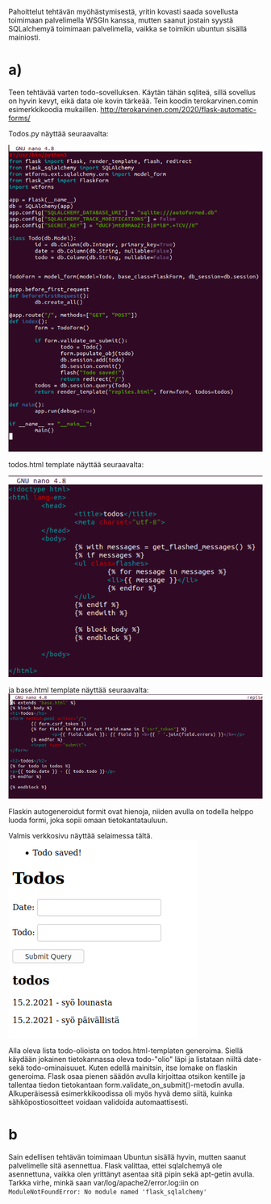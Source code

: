 Pahoittelut tehtävän myöhästymisestä, yritin kovasti saada sovellusta toimimaan palvelimella WSGIn kanssa, mutten saanut jostain syystä SQLalchemyä toimimaan palvelimella, vaikka se toimikin ubuntun sisällä mainiosti. 
# a) 

Teen tehtävää varten todo-sovelluksen. Käytän tähän sqliteä, sillä sovellus on hyvin kevyt, eikä data ole kovin tärkeää. 
Tein koodin terokarvinen.comin esimerkkikoodia mukaillen.
http://terokarvinen.com/2020/flask-automatic-forms/



Todos.py näyttää seuraavalta: 

![Kuvakaappaus todos.pystä](./1.png)

todos.html template näyttää seuraavalta: 

![Kuvakaappaus todos.htmlstä](./2.png)

ja base.html template näyttää seuraavalta: 
![Kuvakaappaus base.htmlstä](./3.png)

Flaskin autogeneroidut formit ovat hienoja, niiden avulla on todella helppo luoda formi, joka sopii omaan tietokantatauluun. 

Valmis verkkosivu näyttää selaimessa tältä.
![Kuvakaappaus verkkosivusta selaimessa](./4.png)

Alla oleva lista todo-olioista on todos.html-templaten generoima. Siellä käydään jokainen tietokannassa oleva todo-"olio" läpi ja listataan niiltä date- sekä todo-ominaisuuet. Kuten edellä mainitsin, itse lomake on flaskin generoima. Flask osaa pienen säädön avulla kirjoittaa otsikon kentille ja tallentaa tiedon tietokantaan form.validate_on_submit()-metodin avulla. Alkuperäisessä esimerkkikoodissa oli myös hyvä demo siitä, kuinka sähköpostiosoitteet voidaan validoida automaattisesti. 

# b 
Sain edellisen tehtävän toimimaan Ubuntun sisällä hyvin, mutten saanut palvelimelle sitä asennettua. Flask valittaa, ettei sqlalchemyä ole asennettuna, vaikka olen yrittänyt asentaa sitä pipin sekä apt-getin avulla. Tarkka virhe, minkä saan var/log/apache2/error.log:iin on `ModuleNotFoundError: No module named 'flask_sqlalchemy'`
